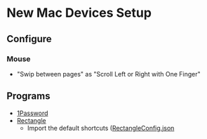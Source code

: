 # New Mac Devices Setup

## Configure

### Mouse

- "Swip between pages" as "Scroll Left or Right with One Finger"

## Programs

- [1Password](https://1password.com/)
- [Rectangle](https://rectangleapp.com/)
  - Import the default shortcuts ([RectangleConfig.json](./RectangleConfig.json)
